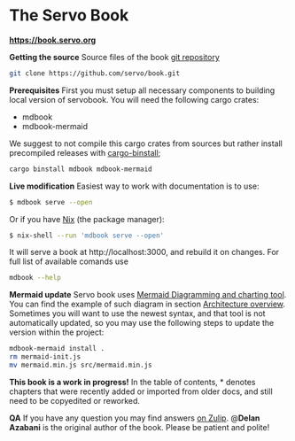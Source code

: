 The Servo Book
==============

**<https://book.servo.org>**

**Getting the source**
Source files of the book [git repository](https://github.com/servo/book)
```bash
git clone https://github.com/servo/book.git
```

**Prerequisites**
First you must setup all necessary components to building local version of servobook. You will need the following cargo crates:
- mdbook
- mdbook-mermaid

We suggest to not compile this cargo crates from sources but rather install precompiled releases with [cargo-binstall](https://github.com/cargo-bins/cargo-binstall);
```bash
cargo binstall mdbook mdbook-mermaid
```

**Live modification**
Easiest way to work with documentation is to use:

```sh
$ mdbook serve --open
```

Or if you have [Nix](https://nixos.org/download/) (the package manager):

```sh
$ nix-shell --run 'mdbook serve --open'
```

It will serve a book at http://localhost:3000, and rebuild it on changes.
For full list of available comands use

```sh
mdbook --help
```

**Mermaid update**
Servo book uses [Mermaid Diagramming and charting tool](https://mermaid.js.org/).
You can find the example of such diagram in section [Architecture overview](architecture/overview.md). Sometimes you will want to use the newest syntax, and that tool is not automatically updated, so you may use the following steps to update the version within the project:
```bash
mdbook-mermaid install .
rm mermaid-init.js
mv mermaid.min.js src/mermaid.min.js
```

**This book is a work in progress!**
In the table of contents, \* denotes chapters that were recently added or imported from older docs, and still need to be copyedited or reworked.

**QA**
If you have any question you may find answers [on Zulip](https://servo.zulipchat.com).
@**Delan Azabani** is the original author of the book.
Please be patient and polite!
